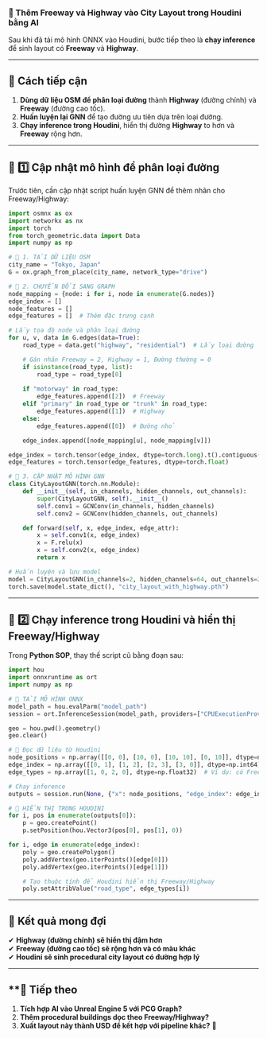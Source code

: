 ### **📌 Thêm Freeway và Highway vào City Layout trong Houdini bằng AI**  

Sau khi đã tải mô hình ONNX vào Houdini, bước tiếp theo là **chạy inference** để sinh layout có **Freeway** và **Highway**.  

---

## **📌 Cách tiếp cận**
1. **Dùng dữ liệu OSM để phân loại đường** thành **Highway** (đường chính) và **Freeway** (đường cao tốc).  
2. **Huấn luyện lại GNN** để tạo đường ưu tiên dựa trên loại đường.  
3. **Chạy inference trong Houdini**, hiển thị đường **Highway** to hơn và **Freeway** rộng hơn.  

---

## **📌 1️⃣ Cập nhật mô hình để phân loại đường**
Trước tiên, cần cập nhật script huấn luyện GNN để thêm nhãn cho Freeway/Highway:

```python
import osmnx as ox
import networkx as nx
import torch
from torch_geometric.data import Data
import numpy as np

# 📌 1. TẢI DỮ LIỆU OSM
city_name = "Tokyo, Japan"
G = ox.graph_from_place(city_name, network_type="drive")

# 📌 2. CHUYỂN ĐỔI SANG GRAPH
node_mapping = {node: i for i, node in enumerate(G.nodes)}
edge_index = []
node_features = []
edge_features = []  # Thêm đặc trưng cạnh

# Lấy tọa độ node và phân loại đường
for u, v, data in G.edges(data=True):
    road_type = data.get("highway", "residential")  # Lấy loại đường

    # Gán nhãn Freeway = 2, Highway = 1, Đường thường = 0
    if isinstance(road_type, list):
        road_type = road_type[0]
    
    if "motorway" in road_type:
        edge_features.append([2])  # Freeway
    elif "primary" in road_type or "trunk" in road_type:
        edge_features.append([1])  # Highway
    else:
        edge_features.append([0])  # Đường nhỏ

    edge_index.append([node_mapping[u], node_mapping[v]])

edge_index = torch.tensor(edge_index, dtype=torch.long).t().contiguous()
edge_features = torch.tensor(edge_features, dtype=torch.float)

# 📌 3. CẬP NHẬT MÔ HÌNH GNN
class CityLayoutGNN(torch.nn.Module):
    def __init__(self, in_channels, hidden_channels, out_channels):
        super(CityLayoutGNN, self).__init__()
        self.conv1 = GCNConv(in_channels, hidden_channels)
        self.conv2 = GCNConv(hidden_channels, out_channels)

    def forward(self, x, edge_index, edge_attr):
        x = self.conv1(x, edge_index)
        x = F.relu(x)
        x = self.conv2(x, edge_index)
        return x

# Huấn luyện và lưu model
model = CityLayoutGNN(in_channels=2, hidden_channels=64, out_channels=2)
torch.save(model.state_dict(), "city_layout_with_highway.pth")
```

---

## **📌 2️⃣ Chạy inference trong Houdini và hiển thị Freeway/Highway**
Trong **Python SOP**, thay thế script cũ bằng đoạn sau:

```python
import hou
import onnxruntime as ort
import numpy as np

# 📌 TẢI MÔ HÌNH ONNX
model_path = hou.evalParm("model_path")
session = ort.InferenceSession(model_path, providers=["CPUExecutionProvider"])

geo = hou.pwd().geometry()
geo.clear()

# 📌 Đọc dữ liệu từ Houdini
node_positions = np.array([[0, 0], [10, 0], [10, 10], [0, 10]], dtype=np.float32)
edge_index = np.array([[0, 1], [1, 2], [2, 3], [3, 0]], dtype=np.int64)
edge_types = np.array([1, 0, 2, 0], dtype=np.float32)  # Ví dụ: có Freeway (2) và Highway (1)

# Chạy inference
outputs = session.run(None, {"x": node_positions, "edge_index": edge_index, "edge_attr": edge_types})

# 📌 HIỂN THỊ TRONG HOUDINI
for i, pos in enumerate(outputs[0]):
    p = geo.createPoint()
    p.setPosition(hou.Vector3(pos[0], pos[1], 0))

for i, edge in enumerate(edge_index):
    poly = geo.createPolygon()
    poly.addVertex(geo.iterPoints()[edge[0]])
    poly.addVertex(geo.iterPoints()[edge[1]])

    # Tạo thuộc tính để Houdini hiển thị Freeway/Highway
    poly.setAttribValue("road_type", edge_types[i])
```

---

## **📌 Kết quả mong đợi**
✔ **Highway (đường chính) sẽ hiển thị đậm hơn**  
✔ **Freeway (đường cao tốc) sẽ rộng hơn và có màu khác**  
✔ **Houdini sẽ sinh procedural city layout có đường hợp lý**  

---

## **📌 Tiếp theo
1. **Tích hợp AI vào Unreal Engine 5 với PCG Graph?**  
2. **Thêm procedural buildings dọc theo Freeway/Highway?**  
3. **Xuất layout này thành USD để kết hợp với pipeline khác?** 🚀
